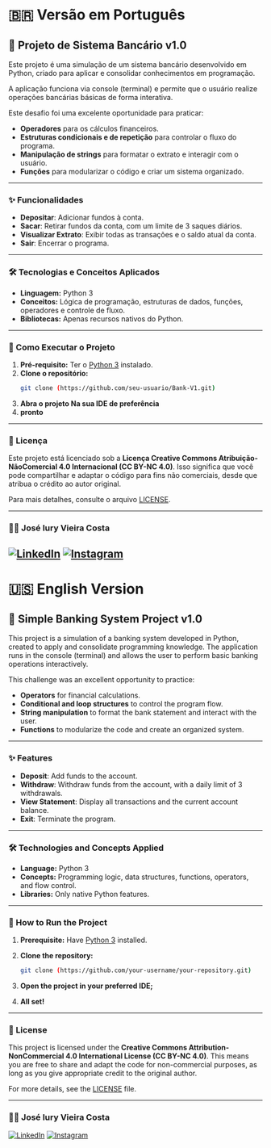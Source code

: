# 🇧🇷 Versão em Português

## 🏦 Projeto de Sistema Bancário v1.0

Este projeto é uma simulação de um sistema bancário desenvolvido em Python, criado para aplicar e consolidar conhecimentos em programação. 

A aplicação funciona via console (terminal) e permite que o usuário realize operações bancárias básicas de forma interativa.

Este desafio foi uma excelente oportunidade para praticar:
* **Operadores** para os cálculos financeiros.
* **Estruturas condicionais e de repetição** para controlar o fluxo do programa.
* **Manipulação de strings** para formatar o extrato e interagir com o usuário.
* **Funções** para modularizar o código e criar um sistema organizado.

---

### ✨ Funcionalidades

* **Depositar**: Adicionar fundos à conta.
* **Sacar**: Retirar fundos da conta, com um limite de 3 saques diários.
* **Visualizar Extrato**: Exibir todas as transações e o saldo atual da conta.
* **Sair**: Encerrar o programa.

---

### 🛠️ Tecnologias e Conceitos Aplicados

* **Linguagem:** Python 3
* **Conceitos:** Lógica de programação, estruturas de dados, funções, operadores e controle de fluxo.
* **Bibliotecas:** Apenas recursos nativos do Python.

---
### 🚀 Como Executar o Projeto

1.  **Pré-requisito:** Ter o [Python 3](https://www.python.org/downloads/) instalado.
2.  **Clone o repositório:**
    ```bash
    git clone (https://github.com/seu-usuario/Bank-V1.git)
    ```
3.  **Abra o projeto Na sua IDE de preferência**
4.  **pronto**
---

### 📄 Licença

Este projeto está licenciado sob a **Licença Creative Commons Atribuição-NãoComercial 4.0 Internacional (CC BY-NC 4.0)**. Isso significa que você pode compartilhar e adaptar o código para fins não comerciais, desde que atribua o crédito ao autor original.

Para mais detalhes, consulte o arquivo [LICENSE](LICENSE).

---

### 👨‍💻 José Iury Vieira Costa

[![LinkedIn](https://img.shields.io/badge/LinkedIn-0077B5?style=for-the-badge&logo=linkedin&logoColor=white)](https://www.linkedin.com/in/iury-link/)
[![Instagram](https://img.shields.io/badge/joseiury.png-E4405F?style=for-the-badge&logo=instagram&logoColor=white)](https://www.instagram.com/joseiury.png/)
---

# 🇺🇸 English Version

## 🏦 Simple Banking System Project v1.0

This project is a simulation of a banking system developed in Python, created to apply and consolidate programming knowledge. The application runs in the console (terminal) and allows the user to perform basic banking operations interactively.

This challenge was an excellent opportunity to practice:
* **Operators** for financial calculations.
* **Conditional and loop structures** to control the program flow.
* **String manipulation** to format the bank statement and interact with the user.
* **Functions** to modularize the code and create an organized system.

---

### ✨ Features

* **Deposit**: Add funds to the account.
* **Withdraw**: Withdraw funds from the account, with a daily limit of 3 withdrawals.
* **View Statement**: Display all transactions and the current account balance.
* **Exit**: Terminate the program.

---

### 🛠️ Technologies and Concepts Applied

* **Language:** Python 3
* **Concepts:** Programming logic, data structures, functions, operators, and flow control.
* **Libraries:** Only native Python features.

---

### 🚀 How to Run the Project

1.  **Prerequisite:** Have [Python 3](https://www.python.org/downloads/) installed.
2.  **Clone the repository:**
    ```bash
    git clone (https://github.com/your-username/your-repository.git)
    ```
3.  **Open the project in your preferred IDE;**

4.  **All set!**

---

### 📄 License

This project is licensed under the **Creative Commons Attribution-NonCommercial 4.0 International License (CC BY-NC 4.0)**. This means you are free to share and adapt the code for non-commercial purposes, as long as you give appropriate credit to the original author.

For more details, see the [LICENSE](LICENSE) file.

---

### 👨‍💻 José Iury Vieira Costa
[![LinkedIn](https://img.shields.io/badge/LinkedIn-0077B5?style=for-the-badge&logo=linkedin&logoColor=white)](https://www.linkedin.com/in/iury-link/)
[![Instagram](https://img.shields.io/badge/joseiury.png-E4405F?style=for-the-badge&logo=instagram&logoColor=white)](https://www.instagram.com/joseiury.png/)